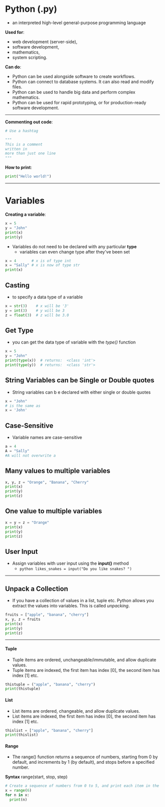 # Python (.py)

-  an interpreted high-level general-purpose programming language

**Used for**:
-  web development (server-side),
-  software development,
-  mathematics,
-  system scripting.

**Can do**:

-  Python can be used alongside software to create workflows.
-  Python can connect to database systems. It can also read and modify files.
-  Python can be used to handle big data and perform complex mathematics.
-  Python can be used for rapid prototyping, or for production-ready software development.

---------------------
**Commenting out code**:
```python
# Use a hashtag

"""
This is a comment
written in
more than just one line
"""
```

**How to print**:
```python
print("Hello world!")
```

-------------------------

# Variables

**Creating a variable**:
```python
x = 5
y = "John"
print(x)
print(y)
```

-  Variables do not need to be declared with any particular **type**
    - variables can even change type after they've been set 
 
```python
x = 4       # x is of type int
x = "Sally" # x is now of type str
print(x)
```

## Casting
-  to specify a data type of a variable

```python
x = str(3)    # x will be '3'
y = int(3)    # y will be 3
z = float(3)  # z will be 3.0 
```

## Get Type
-  you can get the data type of variable with the *type()* function

```python
x = 5
y = "John"
print(type(x))  # returns:  <class 'int'>
print(type(y))  # returns:  <class 'str'>
```

## String Variables can be Single or Double quotes
-  String variables can b e declared with either single or double quotes
```python
x = "John"
# is the same as
x = 'John'
```

## Case-Sensitive
-  Variable names are case-sensitive

```python
a = 4
A = "Sally"
#A will not overwrite a 
```

## Many values to multiple variables

```python
x, y, z = "Orange", "Banana", "Cherry"
print(x)
print(y)
print(z)
```

## One value to multiple variables

```python
x = y = z = "Orange"
print(x)
print(y)
print(z)
```

## User Input
-  Assign variables with user input using the **input()** method
    -  ```python likes_snakes = input("Do you like snakes? ")```

---------------------------------------

## Unpack a Collection
-  If you have a collection of values in a list, tuple etc. Python allows you extract the values into variables. This is called *unpacking*.

```python
fruits = ["apple", "banana", "cherry"]
x, y, z = fruits
print(x)
print(y)
print(z)
```

-------------------------

#### Tuple

-  Tuple items are ordered, unchangeable/immutable, and allow duplicate values.
-  Tuple items are indexed, the first item has index [0], the second item has index [1] etc.

```python
thistuple = ("apple", "banana", "cherry")
print(thistuple)
```

#### List

-  List items are ordered, changeable, and allow duplicate values.
-  List items are indexed, the first item has index [0], the second item has index [1] etc.

```python
thislist = ["apple", "banana", "cherry"]
print(thislist)
```

#### Range

-  The range() function returns a sequence of numbers, starting from 0 by default, and increments by 1 (by default), and stops before a specified number.

**Syntax**
range(start, stop, step) 

```python
# Create a sequence of numbers from 0 to 5, and print each item in the sequence:
x = range(6)
for n in x:
  print(n) 
```
